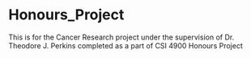 # Honours_Project
This is for the Cancer Research project under the supervision of Dr. Theodore J. Perkins completed as a part of CSI 4900 Honours Project
